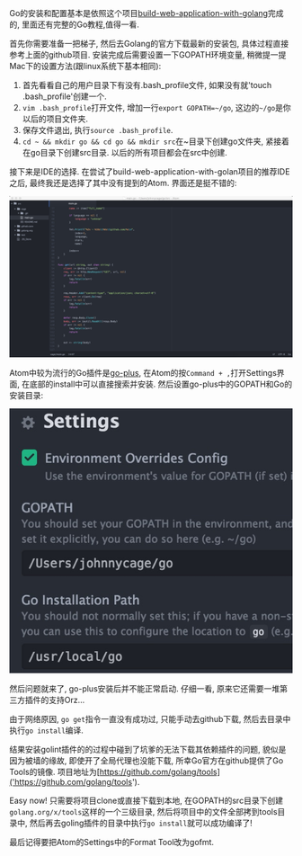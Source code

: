 Go的安装和配置基本是依照这个项目[build-web-application-with-golang](https://github.com/astaxie/build-web-application-with-golang")完成的, 里面还有完整的Go教程,值得一看.

首先你需要准备一把梯子, 然后去Golang的官方下载最新的安装包, 具体过程直接参考上面的github项目. 安装完成后需要设置一下GOPATH环境变量, 稍微提一提Mac下的设置方法(跟linux系统下基本相同):

1.  首先看看自己的用户目录下有没有.bash_profile文件, 如果没有就&#39;touch .bash_profile&#39;创建一个. 
2.  `vim .bash_profile`打开文件, 增加一行`export GOPATH=~/go`, 这边的`~/go`是你以后的项目文件夹.
3.  保存文件退出, 执行`source .bash_profile`.
4.  `cd ~ && mkdir go && cd go && mkdir src`在~目录下创建go文件夹, 紧接着在go目录下创建src目录. 
以后的所有项目都会在src中创建.

接下来是IDE的选择. 在尝试了build-web-application-with-golan项目的推荐IDE之后, 最终我还是选择了其中没有提到的Atom. 界面还是挺不错的:

![''](images/go-install-and-ide-building-0.png)

Atom中较为流行的Go插件是[go-plus](https://github.com/joefitzgerald/go-plus), 在Atom的按`Command + ,`打开Settings界面, 
在底部的install中可以直接搜索并安装. 然后设置go-plus中的GOPATH和Go的安装目录:

![''](images/go-install-and-ide-building-1.png)

然后问题就来了, go-plus安装后并不能正常启动. 仔细一看, 原来它还需要一堆第三方插件的支持Orz...

由于网络原因, `go get`指令一直没有成功过, 只能手动去github下载, 然后去目录中执行`go install`编译.

结果安装golint插件的的过程中碰到了坑爹的无法下载其依赖插件的问题, 貌似是因为被墙的缘故, 即使开了全局代理也没能下载, 所幸Go官方在github提供了Go Tools的镜像.
项目地址为[https://github.com/golang/tools]('https://github.com/golang/tools').

Easy now! 只需要将项目clone或直接下载到本地, 在GOPATH的src目录下创建`golang.org/x/tools`这样的一个三级目录, 然后将项目中的文件全部拷到tools目录中, 
然后再去goling插件的目录中执行`go install`就可以成功编译了!

最后记得要把Atom的Settings中的Format Tool改为gofmt.

